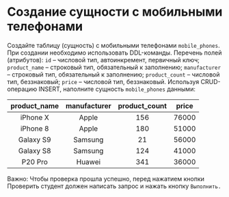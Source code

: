# Создание сущности с мобильными телефонами

Создайте таблицу (сущность) с мобильными телефонами `mobile_phones`. При создании необходимо использовать DDL-команды.
Перечень полей (атрибутов):
`id` – числовой тип, автоинкремент, первичный ключ;
`product_name` – строковый тип, обязательный к заполнению;
`manufacturer` – строковый тип, обязательный к заполнению;
`product_count` – числовой тип, беззнаковый;
`price` – числовой тип, беззнаковый.
Используя CRUD-операцию INSERT, наполните сущность `mobile_phones` данными:

|product_name|manufacturer|product_count|price|
|:-:|:-:|:-:|:-:|
|iPhone X|Apple|156|76000|
|iPhone 8|Apple|180|51000|
|Galaxy S9|Samsung|21|56000|
|Galaxy S8|Samsung|124|41000|
|P20 Pro|Huawei|341|36000|

Важно: Чтобы проверка прошла успешно, перед нажатием кнопки Проверить студент должен написать запрос и нажать кнопку `Выполнить.`